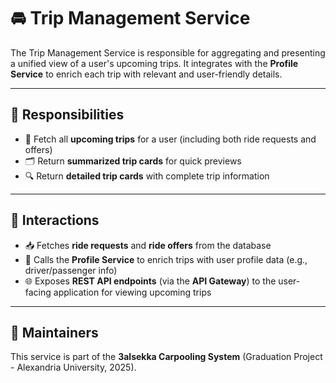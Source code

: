 # 🚘 Trip Management Service

The Trip Management Service is responsible for aggregating and presenting a unified view of a user's upcoming trips. It integrates with the **Profile Service** to enrich each trip with relevant and user-friendly details.

---

## 📌 Responsibilities

- 🔄 Fetch all **upcoming trips** for a user (including both ride requests and offers)
- 🗂️ Return **summarized trip cards** for quick previews
- 🔍 Return **detailed trip cards** with complete trip information

---

## 🔁 Interactions

- 📥 Fetches **ride requests** and **ride offers** from the database
- 🧠 Calls the **Profile Service** to enrich trips with user profile data (e.g., driver/passenger info)
- 🌐 Exposes **REST API endpoints** (via the **API Gateway**) to the user-facing application for viewing upcoming trips


---

## 📣 Maintainers

This service is part of the **3alsekka Carpooling System** (Graduation Project - Alexandria University, 2025).
